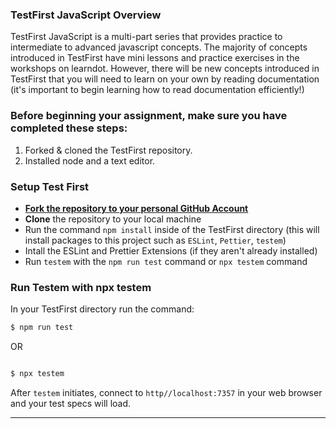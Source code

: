 ### TestFirst JavaScript Overview

TestFirst JavaScript is a multi-part series that provides practice to intermediate to advanced javascript concepts. The majority of concepts introduced in TestFirst have mini lessons and practice exercises in the workshops on learndot. However, there will be new concepts introduced in TestFirst that you will need to learn on your own by reading documentation (it's important to begin learning how to read documentation efficiently!)

### Before beginning your assignment, make sure you have completed these steps:

1. Forked & cloned the TestFirst repository.
2. Installed node and a text editor.

### Setup Test First

- **[Fork the repository to your personal GitHub Account](https://github.com/fullstackacademy/TestFirst-Part-1/)**
- **Clone** the repository to your local machine
- Run the command `npm install` inside of the TestFirst directory (this will install packages to this project such as `ESLint`, `Pettier`, `testem`)
- Intall the ESLint and Prettier Extensions (if they aren't already installed)
- Run `testem` with the `npm run test` command or `npx testem` command

### Run Testem with npx testem

In your TestFirst directory run the command:

```sh
$ npm run test
```

OR

```sh

$ npx testem

```

After `testem` initiates, connect to `http//localhost:7357` in your web browser and your test specs will load.

<hr>
<br>

